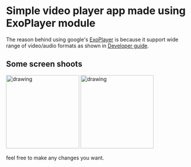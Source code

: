 # Simple video player app made using ExoPlayer module
The reason behind using google's [ExoPlayer](https://github.com/google/ExoPlayer) is because it support wide range of video/audio formats as shown in [Developer guide](https://google.github.io/ExoPlayer/supported-formats.html).

## Some screen shoots
<img src="https://github.com/kartik1225/exoPlayer-simple-video-player-app/blob/master/images/Screenshot_1538829687.png" alt="drawing" width="200"/>
<img src="https://github.com/kartik1225/exoPlayer-simple-video-player-app/blob/master/images/Screenshot_1538829668.png" alt="drawing" width="200"/>

feel free to make any changes you want.
